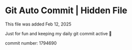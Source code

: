# Git Auto Commit | Hidden File

This file was added Feb 12, 2025

Just for fun and keeping my daily git commit active 🤪

commit number: 1794690

